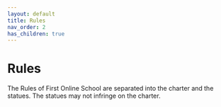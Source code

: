 ```yaml
---
layout: default
title: Rules
nav_order: 2
has_children: true
---
```

# Rules
The Rules of First Online School are separated into the charter and the statues. The statues may not infringe on the charter.
